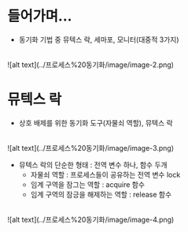 # 들어가며...
- 동기화 기법 중 뮤텍스 락, 세마포, 모니터(대중적 3가지)
<br>
![alt text](../프로세스%20동기화/image/image-2.png)


# 뮤텍스 락
- 상호 배제를 위한 동기화 도구(자물쇠 역할), 뮤텍스 락
<br>
![alt text](../프로세스%20동기화/image/image-3.png)

- 뮤텍스 락의 단순한 형태 : 전역 변수 하나, 함수 두개
    - 자물쇠 역할 : 프로세스들이 공유하는 전역 변수 lock
    - 임계 구역을 잠그는 역할 : acquire 함수
    - 임계 구역의 잠긍을 해제하는 역할 : release 함수
<br>
![alt text](../프로세스%20동기화/image/image-4.png)

